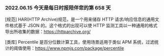 ### 2022.06.15 今天是每日时报陪伴您的第 658 天

[规范] HAR(HTTP Archive)规范，是一个用来储存 HTTP 请求/响应信息的通用文件格式基于 JSON 的。这个格式的出现可以使 HTTP 监测工具以一种通用的格式导出所收集的数据：<https://httparchive.org/>

[类库] Percentile 是百分位数计算工具，使用场景适用于类似 APM 系统，过滤统计的阈值使用：<https://www.npmjs.com/package/percentile>

